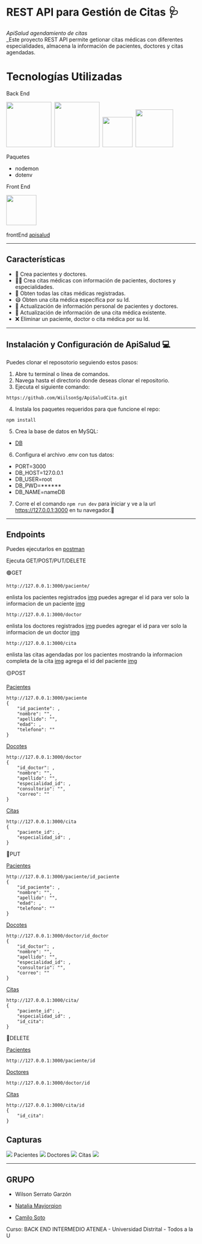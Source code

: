# REST API para Gestión de Citas 🩺

*ApiSalud agendamiento de citas<br>*
_Este proyecto REST API permite getionar citas médicas con diferentes especialidades, almacena la información de pacientes, doctores y citas agendadas.
# Tecnologías Utilizadas 

Back End

<img src="https://github.com/devicons/devicon/blob/master/icons/nodejs/nodejs-original-wordmark.svg" width="120" height="120"/>&nbsp;
<img src="https://github.com/devicons/devicon/blob/master/icons/express/express-original-wordmark.svg" width="120" height="120">&nbsp;
<img src="https://github.com/devicons/devicon/blob/master/icons/typescript/typescript-plain.svg" width="80" height="80">&nbsp;
<img src="https://github.com/devicons/devicon/blob/master/icons/mysql/mysql-original-wordmark.svg" width="100" height="100">&nbsp;


Paquetes
- nodemon
- dotenv

Front End

<img src="https://github.com/devicons/devicon/blob/master/icons/angularjs/angularjs-original.svg" width="80" height="80">&nbsp;

frontEnd [apisalud](https://github.com/Cks726/ATENEA_JS/tree/main/frontAngular/apiSalud)


 ---
 Características
 ---
* 🚶 Crea pacientes y doctores.
* 👨‍⚕ Crea citas médicas con información de pacientes, doctores y especialidades.
* 🤕 Obten todas las citas médicas registradas.
* 😷 Obten una cita médica específica por su Id.
* 👾 Actualización de información personal de pacientes y doctores.
* 🏥 Actualización de información de una cita médica existente.
* ❌ Eliminar un paciente, doctor o cita médica por su Id.
---
Instalación y Configuración de ApiSalud 💻
---
Puedes clonar el reposotorio seguiendo estos pasos:

1. Abre tu terminal o línea de comandos.
2. Navega hasta el directorio donde deseas clonar el repositorio.
3. Ejecuta el siguiente comando:
```
https://github.com/WiilsonSg/ApiSaludCita.git
```

4. Instala los paquetes requeridos para que funcione el repo:
```
npm install 
```
5. Crea la base de datos en MySQL:
- [DB](https://github.com/WiilsonSg/ApiSaludCita/blob/main/scrip.sql)
  
6. Configura el archivo .env con tus datos:
- PORT=3000
- DB_HOST=127.0.0.1
- DB_USER=root
- DB_PWD=******
- DB_NAME=nameDB

7. Corre el el comando `npm run dev` para iniciar y ve a la url https://127.0.0.1:3000 en tu navegador.🤘

---
Endpoints 
---
Puedes ejecutarlos en [postman](https://www.postman.com/)

Ejecuta GET/POST/PUT/DELETE

🟢GET
```
http://127.0.0.1:3000/paciente/
```
enlista los pacientes registrados [img](https://github.com/WiilsonSg/ApiSaludCita/blob/main/imgGif/img/pacienteAll.png) puedes agregar el id para ver solo la informacion de un paciente [img](https://github.com/WiilsonSg/ApiSaludCita/blob/main/imgGif/img/pacienteOne.png)
```
http://127.0.0.1:3000/doctor
```
enlista los doctores registrados [img](https://github.com/WiilsonSg/ApiSaludCita/blob/main/imgGif/img/doctorAll.png) puedes agregar el id para ver solo la informacion de un doctor [img](https://github.com/WiilsonSg/ApiSaludCita/blob/main/imgGif/img/doctorOne.png)
```
http://127.0.0.1:3000/cita
```
enlista las citas agendadas por los pacientes mostrando la informacion  completa de la cita [img](https://github.com/WiilsonSg/ApiSaludCita/blob/main/imgGif/img/citaAll.png) agrega el id del paciente [img](https://github.com/WiilsonSg/ApiSaludCita/blob/main/imgGif/img/citaOne.png)

🟡POST

[Pacientes](https://github.com/WiilsonSg/ApiSaludCita/blob/main/imgGif/gif/crearPaciente.gif)
```
http://127.0.0.1:3000/paciente
{
    "id_paciente": ,
    "nombre": "",
    "apellido": "",
    "edad": ,
    "telefono": ""
}
```
[Docotes](https://github.com/WiilsonSg/ApiSaludCita/blob/main/imgGif/gif/crearDoctor.gif)
```
http://127.0.0.1:3000/doctor
{
    "id_doctor": ,
    "nombre": "",
    "apellido": "",
    "especialidad_id": ,
    "consultorio": "",
    "correo": ""
}
```
[Citas](https://github.com/WiilsonSg/ApiSaludCita/blob/main/imgGif/gif/crearCita.gif)
```
http://127.0.0.1:3000/cita
{
    "paciente_id": ,
    "especialidad_id": ,
}
```

🔵PUT

[Pacientes](https://github.com/WiilsonSg/ApiSaludCita/blob/main/imgGif/gif/updatePaciente.gif)
```
http://127.0.0.1:3000/paciente/id_paciente
{
    "id_paciente": ,
    "nombre": "",
    "apellido": "",
    "edad": ,
    "telefono": ""
}
```
[Docotes](https://github.com/WiilsonSg/ApiSaludCita/blob/main/imgGif/gif/updateDoctor.gif)
```
http://127.0.0.1:3000/doctor/id_doctor
{
    "id_doctor": ,
    "nombre": "",
    "apellido": "",
    "especialidad_id": ,
    "consultorio": "",
    "correo": ""
}
```
[Citas](https://github.com/WiilsonSg/ApiSaludCita/blob/main/imgGif/gif/updateCita.gif)
```
http://127.0.0.1:3000/cita/
{
    "paciente_id": ,
    "especialidad_id": ,
    "id_cita":
}
```
🔴DELETE

[Pacientes](https://github.com/WiilsonSg/ApiSaludCita/blob/main/imgGif/gif/deletePaciente.gif)
```
http://127.0.0.1:3000/paciente/id
```
[Doctores](https://github.com/WiilsonSg/ApiSaludCita/blob/main/imgGif/gif/deleteDoctor.gif)
```
http://127.0.0.1:3000/doctor/id
```
[Citas](https://github.com/WiilsonSg/ApiSaludCita/blob/main/imgGif/gif/deleteCita.gif)
```
http://127.0.0.1:3000/cita/id
{
    "id_cita":
}
```

Capturas
---
<img src="https://github.com/WiilsonSg/ApiSaludCita/blob/main/imgGif/frontGet.gif"/>
Pacientes
<img src="https://github.com/WiilsonSg/ApiSaludCita/blob/main/imgGif/frontpostp.gif">
Doctores
<img src="https://github.com/WiilsonSg/ApiSaludCita/blob/main/imgGif/frontcreard.gif">
Citas
<img src="https://github.com/WiilsonSg/ApiSaludCita/blob/main/imgGif/cita.gif">

---
GRUPO 
---
* Wilson Serrato Garzón 

* [Natalia Mayiorqion](https://github.com/nmayorquin) 

* [Camilo Soto](https://github.com/Cks726)

Curso: BACK END INTERMEDIO ATENEA - Universidad Distrital - Todos a la U






